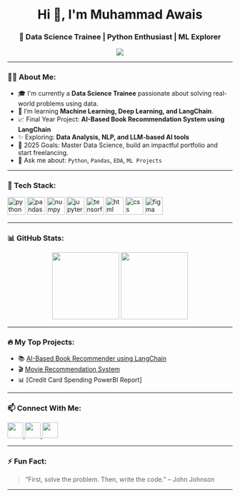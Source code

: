 <h1 align="center">Hi 👋, I'm Muhammad Awais</h1>
<h3 align="center">🚀 Data Science Trainee | Python Enthusiast | ML Explorer</h3>

<p align="center">
  <img src="https://readme-typing-svg.herokuapp.com?color=F75C7E&width=500&lines=Aspiring+Data+Scientist+from+Pakistan;Loves+Python,+Pandas+%26+ML;Learning+every+day+🚀" />
</p>

---

### 🧑‍💻 About Me:
- 🎓 I'm currently a **Data Science Trainee** passionate about solving real-world problems using data.
- 🧠 I’m learning **Machine Learning, Deep Learning, and LangChain**.
- 📈 Final Year Project: **AI-Based Book Recommendation System using LangChain**
- ✨ Exploring: **Data Analysis, NLP, and LLM-based AI tools**
- 🥅 2025 Goals: Master Data Science, build an impactful portfolio and start freelancing.
- 💬 Ask me about: `Python`, `Pandas`, `EDA`, `ML Projects`

---

### 🧰 Tech Stack:

<p align="left">
  <img src="https://cdn.jsdelivr.net/gh/devicons/devicon/icons/python/python-original.svg" height="40" alt="python" />
  <img src="https://cdn.jsdelivr.net/gh/devicons/devicon/icons/pandas/pandas-original.svg" height="40" alt="pandas" />
  <img src="https://cdn.jsdelivr.net/gh/devicons/devicon/icons/numpy/numpy-original.svg" height="40" alt="numpy" />
  <img src="https://cdn.jsdelivr.net/gh/devicons/devicon/icons/jupyter/jupyter-original.svg" height="40" alt="jupyter" />
  <img src="https://cdn.jsdelivr.net/gh/devicons/devicon/icons/tensorflow/tensorflow-original.svg" height="40" alt="tensorflow" />
  <img src="https://cdn.jsdelivr.net/gh/devicons/devicon/icons/html5/html5-original.svg" height="40" alt="html" />
  <img src="https://cdn.jsdelivr.net/gh/devicons/devicon/icons/css3/css3-original.svg" height="40" alt="css" />
  <img src="https://cdn.jsdelivr.net/gh/devicons/devicon/icons/figma/figma-original.svg" height="40" alt="figma" />
</p>

---

### 📊 GitHub Stats:

<p align="center">
  <img src="https://github-readme-stats.vercel.app/api?username=Muhammad-Awaix&show_icons=true&theme=dracula&hide_border=false&count_private=true" height="150" />
  <img src="https://github-readme-stats.vercel.app/api/top-langs?username=Muhammad-Awaix&layout=compact&theme=dracula&hide_border=false&langs_count=6" height="150" />
</p>

---

### 🔥 My Top Projects:
- 📚 [AI-Based Book Recommender using LangChain](https://github.com/Muhammad-Awaix/FYP_Book_Recom)
- 🎬 [Movie Recommendation System](https://github.com/Muhammad-Awaix/-ML-Pyhton-Projects/blob/main/Movies_Rec_Sys.ipynb)
- 📊 [Credit Card Spending PowerBI Report]

---

### 📫 Connect With Me:

<p align="left">
  <a href="https://www.linkedin.com/in/muhamad-awais/" target="_blank">
    <img src="https://img.shields.io/static/v1?message=LinkedIn&logo=linkedin&label=&color=0077B5&logoColor=white&labelColor=&style=for-the-badge" height="35" />
  </a>
  <a href="mailto:mawais.ai021@gmail.com">
    <img src="https://img.shields.io/badge/Gmail-D14836?style=for-the-badge&logo=gmail&logoColor=white" height="35" />
  </a>
  <a href="https://huggingface.co/mawais021">
    <img src="https://img.shields.io/badge/HuggingFace-FFD21F?style=for-the-badge&logo=huggingface&logoColor=black" height="35" />
  </a>
</p>

---

### ⚡ Fun Fact:
> “First, solve the problem. Then, write the code.” – John Johnson

---

